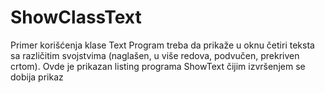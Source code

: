 # ShowClassText
Primer korišćenja klase Text Program treba da prikaže u oknu četiri teksta sa različitim svojstvima (naglašen, u više redova, podvučen, prekriven crtom). Ovde je prikazan listing programa ShowText čijim izvršenjem se dobija prikaz

